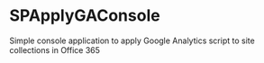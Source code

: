 # SPApplyGAConsole
Simple console application to apply Google Analytics script to site collections in Office 365
